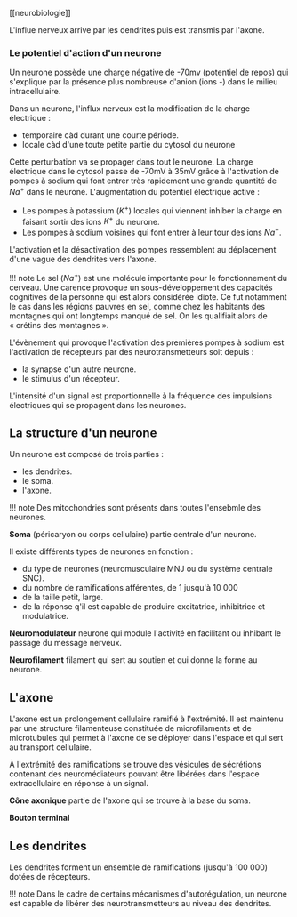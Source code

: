 [[neurobiologie]]

L'influe nerveux arrive par les dendrites puis est transmis par l'axone.
### Le potentiel d'action d'un neurone

Un neurone possède une charge négative de -70mv (potentiel de repos) qui s'explique par la présence plus nombreuse d'anion (ions -) dans le milieu intracellulaire.

Dans un neurone, l'influx nerveux est la modification de la charge électrique :

* temporaire càd durant une courte période.
* locale càd d'une toute petite partie du cytosol du neurone

Cette perturbation va se propager dans tout le neurone. La charge électrique dans le cytosol passe de -70mV à 35mV grâce à l'activation de pompes à sodium qui font entrer très rapidement une grande quantité de $Na^+$ dans le neurone. L'augmentation du potentiel électrique active :

* Les pompes à potassium ($K^+$) locales qui viennent inhiber la charge en faisant sortir des ions $K^+$ du neurone.
* Les pompes à sodium voisines qui font entrer à leur tour des ions $Na^+$.

L'activation et la désactivation des pompes ressemblent au déplacement d'une vague des dendrites vers l'axone.

!!! note
    Le sel ($Na^+$) est une molécule importante pour le fonctionnement du cerveau. Une carence provoque un sous-développement des capacités cognitives de la personne qui est alors considérée idiote. Ce fut notamment le cas dans les régions pauvres en sel, comme chez les habitants des montagnes qui ont longtemps manqué de sel. On les qualifiait alors de « crétins des montagnes ».

L'évènement qui provoque l'activation des premières pompes à sodium est l'activation de récepteurs par des neurotransmetteurs soit depuis :

* la synapse d'un autre neurone.
* le stimulus d'un récepteur.

L'intensité d'un signal est proportionnelle à la fréquence des impulsions électriques qui se propagent dans les neurones.
## La structure d'un neurone

Un neurone est composé de trois parties :

* les dendrites.
* le soma.
* l'axone.

!!! note
    Des mitochondries sont présents dans toutes l'ensebmle des neurones.

__Soma__ (péricaryon ou corps cellulaire) partie centrale d'un neurone.

Il existe différents types de neurones en fonction :

* du type de neurones (neuromusculaire MNJ ou du système centrale SNC).
* du nombre de ramifications afférentes, de 1 jusqu'à 10 000
* de la taille petit, large.
* de la réponse q'il est capable de produire excitatrice, inhibitrice et modulatrice.

__Neuromodulateur__ neurone qui module l'activité en facilitant ou inhibant le passage du message nerveux.

__Neurofilament__ filament qui sert au soutien et qui donne la forme au
neurone.
## L'axone

L'axone est un prolongement cellulaire ramifié à l'extrémité. Il est maintenu par une structure filamenteuse constituée de microfilaments et de microtubules qui permet à l'axone de se déployer dans l'espace et qui sert au transport cellulaire.

À l'extrémité des ramifications se trouve des vésicules de sécrétions contenant des neuromédiateurs pouvant être libérées dans l'espace extracellulaire en réponse à un signal.

__Cône axonique__ partie de l'axone qui se trouve à la base du soma.

__Bouton terminal__
## Les dendrites

Les dendrites forment un ensemble de ramifications (jusqu'à 100 000) dotées de récepteurs.

!!! note
    Dans le cadre de certains mécanismes d'autorégulation, un neurone est capable de libérer des neurotransmetteurs au niveau des dendrites.
